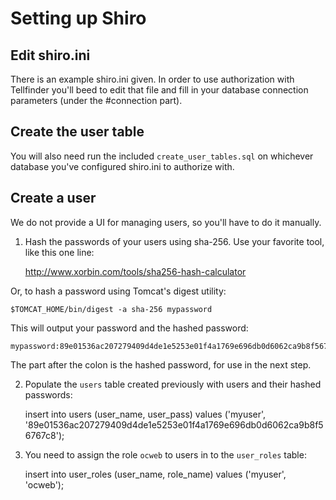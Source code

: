 # Setting up Shiro

## Edit shiro.ini
There is an example shiro.ini given.  In order to use authorization with Tellfinder you'll beed to edit that file and fill
in your database connection parameters (under the #connection part).

## Create the user table
You will also need run the included `create_user_tables.sql` on whichever database you've configured shiro.ini to authorize with.

## Create a user
We do not provide a UI for managing users, so you'll have to do it manually.  
	
1. Hash the passwords of your users using sha-256. Use your favorite tool, like this one line:

	http://www.xorbin.com/tools/sha256-hash-calculator

Or, to hash a password using Tomcat's digest utility:

	$TOMCAT_HOME/bin/digest -a sha-256 mypassword
	
This will output your password and the hashed password:

	mypassword:89e01536ac207279409d4de1e5253e01f4a1769e696db0d6062ca9b8f56767c8
	
The part after the colon is the hashed password, for use in the next step.

2. Populate the `users` table created previously with users and their hashed passwords:

	insert into users (user_name, user_pass) values ('myuser', '89e01536ac207279409d4de1e5253e01f4a1769e696db0d6062ca9b8f56767c8');
	
3. You need to assign the role `ocweb` to users in to the `user_roles` table:

	insert into user_roles (user_name, role_name) values ('myuser', 'ocweb');
